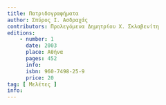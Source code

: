 ```yaml
---
title: Πατριδογραφήματα
author: Σπύρος Ι. Ασδραχάς
contributors: Προλεγόμενα Δημητρίου Χ. Σκλαβενίτη
editions: 
    - number: 1
      date: 2003
      place: Αθήνα
      pages: 452
      info: 
      isbn: 960-7498-25-9
      price: 20
tag: [ Μελέτες ]
info: 
---
```

